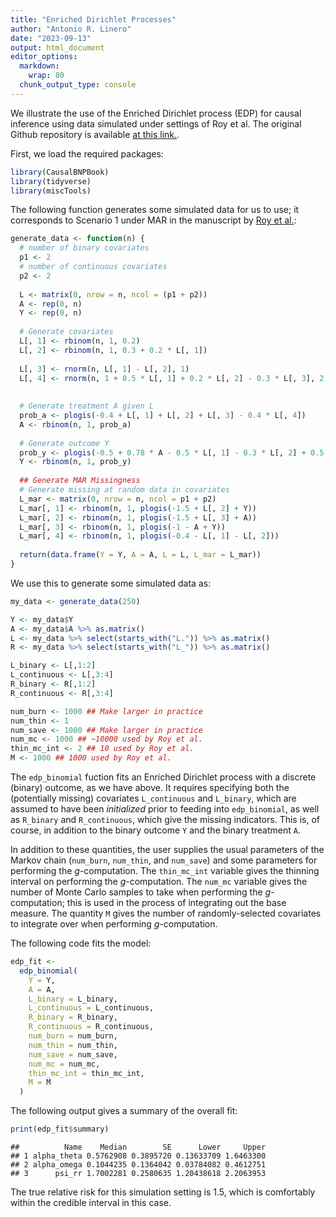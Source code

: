 ```yaml
---
title: "Enriched Dirichlet Processes"
author: "Antonio R. Linero"
date: "2023-09-13"
output: html_document
editor_options: 
  markdown: 
    wrap: 80
  chunk_output_type: console
---
```


We illustrate the use of the Enriched Dirichlet process (EDP) for causal
inference using data simulated under settings of Roy et al. The original Github
repository is available [at this
link.](https://github.com/jasonroy0/EDP_causal/tree/master).

First, we load the required packages:


```r
library(CausalBNPBook)
library(tidyverse)
library(miscTools)
```

The following function generates some simulated data for us to use; it
corresponds to Scenario 1 under MAR in the manuscript by [Roy et
al.](https://pubmed.ncbi.nlm.nih.gov/29579341/):


```r
generate_data <- function(n) {
  # number of binary covariates
  p1 <- 2
  # number of continuous covariates
  p2 <- 2
  
  L <- matrix(0, nrow = n, ncol = (p1 + p2))
  A <- rep(0, n)
  Y <- rep(0, n)
  
  # Generate covariates
  L[, 1] <- rbinom(n, 1, 0.2)
  L[, 2] <- rbinom(n, 1, 0.3 + 0.2 * L[, 1])
  
  L[, 3] <- rnorm(n, L[, 1] - L[, 2], 1)
  L[, 4] <- rnorm(n, 1 + 0.5 * L[, 1] + 0.2 * L[, 2] - 0.3 * L[, 3], 2)
  
  
  # Generate treatment A given L
  prob_a <- plogis(-0.4 + L[, 1] + L[, 2] + L[, 3] - 0.4 * L[, 4])
  A <- rbinom(n, 1, prob_a)
  
  # Generate outcome Y
  prob_y <- plogis(-0.5 + 0.78 * A - 0.5 * L[, 1] - 0.3 * L[, 2] + 0.5 * L[, 3] - 0.5 * L[, 4])
  Y <- rbinom(n, 1, prob_y)
  
  ## Generate MAR Missingness
  # Generate missing at random data in covariates
  L_mar <- matrix(0, nrow = n, ncol = p1 + p2)
  L_mar[, 1] <- rbinom(n, 1, plogis(-1.5 + L[, 2] + Y))
  L_mar[, 2] <- rbinom(n, 1, plogis(-1.5 + L[, 3] + A))
  L_mar[, 3] <- rbinom(n, 1, plogis(-1 - A + Y))
  L_mar[, 4] <- rbinom(n, 1, plogis(-0.4 - L[, 1] - L[, 2]))
  
  return(data.frame(Y = Y, A = A, L = L, L_mar = L_mar))
}
```

We use this to generate some simulated data as:

```r
my_data <- generate_data(250)

Y <- my_data$Y
A <- my_data$A %>% as.matrix()
L <- my_data %>% select(starts_with("L.")) %>% as.matrix()
R <- my_data %>% select(starts_with("L_")) %>% as.matrix()

L_binary <- L[,1:2]
L_continuous <- L[,3:4]
R_binary <- R[,1:2]
R_continuous <- R[,3:4]

num_burn <- 1000 ## Make larger in practice
num_thin <- 1
num_save <- 1000 ## Make larger in practice
num_mc <- 1000 ## ~10000 used by Roy et al.
thin_mc_int <- 2 ## 10 used by Roy et al.
M <- 1000 ## 1000 used by Roy et al.
```

The `edp_binomial` fuction fits an Enriched Dirichlet process with a discrete
(binary) outcome, as we have above. It requires specifying both the (potentially
missing) covariates `L_continuous` and `L_binary`, which are assumed to have
been *initialized* prior to feeding into `edp_binomial`, as well as `R_binary`
and `R_continuous`, which give the missing indicators. This is, of course, in
addition to the binary outcome `Y` and the binary treatment `A`.

In addition to these quantities, the user supplies the usual parameters of the
Markov chain (`num_burn`, `num_thin`, and `num_save`) and some parameters for
performing the $g$-computation. The `thin_mc_int` variable gives the thinning
interval on performing the $g$-computation. The `num_mc` variable gives the
number of Monte Carlo samples to take when performing the $g$-computation; this
is used in the process of integrating out the base measure. The quantity `M`
gives the number of randomly-selected covariates to integrate over when
performing $g$-computation.

The following code fits the model:


```r
edp_fit <-
  edp_binomial(
    Y = Y,
    A = A,
    L_binary = L_binary,
    L_continuous = L_continuous,
    R_binary = R_binary,
    R_continuous = R_continuous,
    num_burn = num_burn,
    num_thin = num_thin,
    num_save = num_save,
    num_mc = num_mc,
    thin_mc_int = thin_mc_int,
    M = M
  )
```

The following output gives a summary of the overall fit:

```r
print(edp_fit$summary)
```

```
##          Name    Median        SE      Lower     Upper
## 1 alpha_theta 0.5762908 0.3895720 0.13633709 1.6463300
## 2 alpha_omega 0.1044235 0.1364042 0.03784082 0.4612751
## 3      psi_rr 1.7002281 0.2580635 1.20438618 2.2063953
```

The true relative risk for this simulation setting is 1.5, which is comfortably
within the credible interval in this case.

